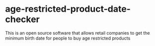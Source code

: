 # age-restricted-product-date-checker
This is an open source software that allows retail companies to get the minimum birth date for people to buy age restricted products
